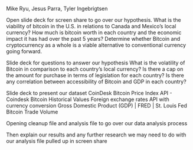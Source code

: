 Mike Ryu, Jesus Parra, Tyler Ingebrigtsen

Open slide deck for screen share to go over our hypothesis.
  What is the viability of bitcoin in the U.S. in relations to Canada and Mexico’s local currency?
  How much is bitcoin worth in each country and the economic impact it has had over the past 5 years?
  Determine whether Bitcoin and cryptocurrency as a whole is a viable alternative to conventional currency going forward.

Slide deck for questions to answer our hypothesis 
  What is the volatility of Bitcoin in comparison to each country’s local currency?
  Is there a cap on the amount for purchase in terms of legislation for each country?
  Is there any correlation between accessibility of Bitcoin and GDP in each country?

Slide deck to present our dataset
  CoinDesk Bitcoin Price Index API - Coindesk
  Bitcoin Historical Values
  Foreign exchange rates API with currency conversion
  Gross Domestic Product (GDP) | FRED | St. Louis Fed
  Bitcoin Trade Volume

Opening cleanup file and analysis file to go over our data analysis process

Then explain our results and any further research we may need to do with our analysis file pulled up in screen share
